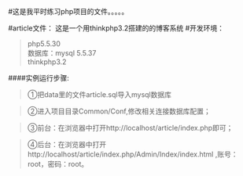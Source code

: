 
#这是我平时练习php项目的文件。。。。。

#article文件：
这是一个用thinkphp3.2搭建的的博客系统
#开发环境：
>php5.5.30   
>数据库：mysql 5.5.37  
>thinkphp3.2

####实例运行步骤:

>①把data里的文件article.sql导入mysql数据库

>②进入项目目录Common/Conf,修改相关连接数据库配置；

>③前台：在浏览器中打开http://localhost/article/index.php即可；

>④后台：在浏览器中打开http://localhost/article/index.php/Admin/Index/index.html ,账号：root，密码：root。
